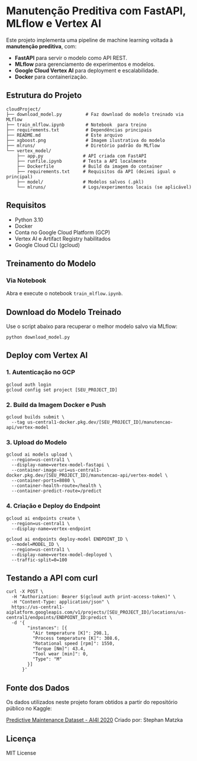 # Manutenção Preditiva com FastAPI, MLflow e Vertex AI

Este projeto implementa uma pipeline de machine learning voltada à **manutenção preditiva**, com:

* **FastAPI** para servir o modelo como API REST.
* **MLflow** para gerenciamento de experimentos e modelos.
* **Google Cloud Vertex AI** para deployment e escalabilidade.
* **Docker** para containerização.

## Estrutura do Projeto

```
cloudProject/
├── download_model.py         # Faz download do modelo treinado via MLflow
├── train_mlflow.ipynb        # Notebook  para treino
├── requirements.txt          # Dependências principais
├── README.md                 # Este arquivo
├── xgboost.png               # Imagem ilustrativa do modelo
├── mlruns/                   # Diretório padrão do MLflow
└── vertex_model/
    ├── app.py               # API criada com FastAPI
    ├── runfile.ipynb        # Testa a API localmente
    ├── Dockerfile           # Build da imagem do container
    ├── requirements.txt     # Requisitos da API (deixei igual o principal)
    ├── model/               # Modelos salvos (.pkl)
    └── mlruns/              # Logs/experimentos locais (se aplicável)
```

## Requisitos

* Python 3.10
* Docker
* Conta no Google Cloud Platform (GCP)
* Vertex AI e Artifact Registry habilitados
* Google Cloud CLI (gcloud)

## Treinamento do Modelo

### Via Notebook

Abra e execute o notebook `train_mlflow.ipynb`.

## Download do Modelo Treinado

Use o script abaixo para recuperar o melhor modelo salvo via MLflow:

```
python download_model.py
```

## Deploy com Vertex AI

### 1. Autenticação no GCP

```
gcloud auth login
gcloud config set project [SEU_PROJECT_ID]
```

### 2. Build da Imagem Docker e Push

```
gcloud builds submit \
  --tag us-central1-docker.pkg.dev/[SEU_PROJECT_ID]/manutencao-api/vertex-model
```

### 3. Upload do Modelo

```
gcloud ai models upload \
  --region=us-central1 \
  --display-name=vertex-model-fastapi \
  --container-image-uri=us-central1-docker.pkg.dev/[SEU_PROJECT_ID]/manutencao-api/vertex-model \
  --container-ports=8080 \
  --container-health-route=/health \
  --container-predict-route=/predict
```

### 4. Criação e Deploy do Endpoint

```
gcloud ai endpoints create \
  --region=us-central1 \
  --display-name=vertex-endpoint

gcloud ai endpoints deploy-model ENDPOINT_ID \
  --model=MODEL_ID \
  --region=us-central1 \
  --display-name=vertex-model-deployed \
  --traffic-split=0=100
```

## Testando a API com curl

```
curl -X POST \
  -H "Authorization: Bearer $(gcloud auth print-access-token)" \
  -H "Content-Type: application/json" \
  https://us-central1-aiplatform.googleapis.com/v1/projects/[SEU_PROJECT_ID]/locations/us-central1/endpoints/ENDPOINT_ID:predict \
  -d '{
        "instances": [{
          "Air temperature [K]": 298.1,
          "Process temperature [K]": 308.6,
          "Rotational speed [rpm]": 1550,
          "Torque [Nm]": 43.4,
          "Tool wear [min]": 0,
          "Type": "M"
        }]
      }'
```

## Fonte dos Dados

Os dados utilizados neste projeto foram obtidos a partir do repositório público no Kaggle:

[Predictive Maintenance Dataset - AI4I 2020](https://www.kaggle.com/datasets/stephanmatzka/predictive-maintenance-dataset-ai4i-2020)
Criado por: Stephan Matzka

## Licença

MIT License
